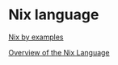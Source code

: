 # Nix language

[Nix by examples](https://nixos.wiki/wiki/Nix_by_example)

[Overview of the Nix Language](https://nixos.wiki/wiki/Overview_of_the_Nix_Language)

